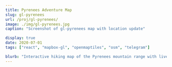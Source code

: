 ```yaml
---
title: Pyrenees Adventure Map
slug: gl-pyrenees
url: /proj/gl-pyrenees/
image: ./img/gl-pyrenees.jpg
caption: "Screenshot of gl-pyrenees map with location update"

display: true
date: 2020-07-01
tags: ["react", "mapbox-gl", "openmaptiles", "osm", "telegram"]

blurb: "Interactive hiking map of the Pyrenees mountain range with live backpacker updates and tracking"
---
```

